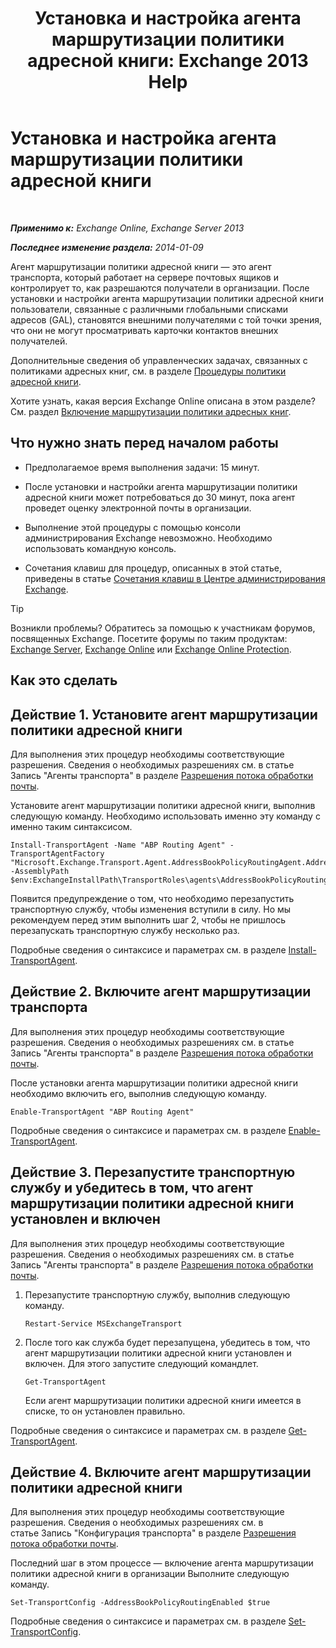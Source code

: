 ﻿---
title: 'Установка и настройка агента маршрутизации политики адресной книги: Exchange 2013 Help'
TOCTitle: Установка и настройка агента маршрутизации политики адресной книги
ms:assetid: 20e8a43d-4508-4388-a2c9-aa3073593cc2
ms:mtpsurl: https://technet.microsoft.com/ru-ru/library/JJ907308(v=EXCHG.150)
ms:contentKeyID: 51408012
ms.date: 04/30/2018
mtps_version: v=EXCHG.150
ms.translationtype: HT
---

# Установка и настройка агента маршрутизации политики адресной книги

 

_**Применимо к:** Exchange Online, Exchange Server 2013_

_**Последнее изменение раздела:** 2014-01-09_

Агент маршрутизации политики адресной книги — это агент транспорта, который работает на сервере почтовых ящиков и контролирует то, как разрешаются получатели в организации. После установки и настройки агента маршрутизации политики адресной книги пользователи, связанные с различными глобальными списками адресов (GAL), становятся внешними получателями с той точки зрения, что они не могут просматривать карточки контактов внешних получателей.

Дополнительные сведения об управленческих задачах, связанных с политиками адресных книг, см. в разделе [Процедуры политики адресной книги](address-book-policy-procedures-exchange-2013-help.md).

Хотите узнать, какая версия Exchange Online описана в этом разделе? См. раздел [Включение маршрутизации политики адресных книг](https://technet.microsoft.com/ru-ru/library/jj891095\(v=exchg.150\)).

## Что нужно знать перед началом работы

  - Предполагаемое время выполнения задачи: 15 минут.

  - После установки и настройки агента маршрутизации политики адресной книги может потребоваться до 30 минут, пока агент проведет оценку электронной почты в организации.

  - Выполнение этой процедуры с помощью консоли администрирования Exchange невозможно. Необходимо использовать командную консоль.

  - Сочетания клавиш для процедур, описанных в этой статье, приведены в статье [Сочетания клавиш в Центре администрирования Exchange](keyboard-shortcuts-in-the-exchange-admin-center-exchange-online-protection-help.md).

> [!TIP]  
> Возникли проблемы? Обратитесь за помощью к участникам форумов, посвященных Exchange. Посетите форумы по таким продуктам: <a href="https://go.microsoft.com/fwlink/p/?linkid=60612">Exchange Server</a>, <a href="https://go.microsoft.com/fwlink/p/?linkid=267542">Exchange Online</a> или <a href="https://go.microsoft.com/fwlink/p/?linkid=285351">Exchange Online Protection</a>.


## Как это сделать

## Действие 1. Установите агент маршрутизации политики адресной книги

Для выполнения этих процедур необходимы соответствующие разрешения. Сведения о необходимых разрешениях см. в статье Запись "Агенты транспорта" в разделе [Разрешения потока обработки почты](mail-flow-permissions-exchange-2013-help.md).

Установите агент маршрутизации политики адресной книги, выполнив следующую команду. Необходимо использовать именно эту команду с именно таким синтаксисом.

    Install-TransportAgent -Name "ABP Routing Agent" -TransportAgentFactory "Microsoft.Exchange.Transport.Agent.AddressBookPolicyRoutingAgent.AddressBookPolicyRoutingAgentFactory" -AssemblyPath $env:ExchangeInstallPath\TransportRoles\agents\AddressBookPolicyRoutingAgent\Microsoft.Exchange.Transport.Agent.AddressBookPolicyRoutingAgent.dll

Появится предупреждение о том, что необходимо перезапустить транспортную службу, чтобы изменения вступили в силу. Но мы рекомендуем перед этим выполнить шаг 2, чтобы не пришлось перезапускать транспортную службу несколько раз.

Подробные сведения о синтаксисе и параметрах см. в разделе [Install-TransportAgent](https://technet.microsoft.com/ru-ru/library/aa997998\(v=exchg.150\)).

## Действие 2. Включите агент маршрутизации транспорта

Для выполнения этих процедур необходимы соответствующие разрешения. Сведения о необходимых разрешениях см. в статье Запись "Агенты транспорта" в разделе [Разрешения потока обработки почты](mail-flow-permissions-exchange-2013-help.md).

После установки агента маршрутизации политики адресной книги необходимо включить его, выполнив следующую команду.

    Enable-TransportAgent "ABP Routing Agent"

Подробные сведения о синтаксисе и параметрах см. в разделе [Enable-TransportAgent](https://technet.microsoft.com/ru-ru/library/bb124921\(v=exchg.150\)).

## Действие 3. Перезапустите транспортную службу и убедитесь в том, что агент маршрутизации политики адресной книги установлен и включен

Для выполнения этих процедур необходимы соответствующие разрешения. Сведения о необходимых разрешениях см. в статье Запись "Агенты транспорта" в разделе [Разрешения потока обработки почты](mail-flow-permissions-exchange-2013-help.md).

1.  Перезапустите транспортную службу, выполнив следующую команду.
    
        Restart-Service MSExchangeTransport

2.  После того как служба будет перезапущена, убедитесь в том, что агент маршрутизации политики адресной книги установлен и включен. Для этого запустите следующий командлет.
    
        Get-TransportAgent
    
    Если агент маршрутизации политики адресной книги имеется в списке, то он установлен правильно.

Подробные сведения о синтаксисе и параметрах см. в разделе [Get-TransportAgent](https://technet.microsoft.com/ru-ru/library/bb123536\(v=exchg.150\)).

## Действие 4. Включите агент маршрутизации политики адресной книги

Для выполнения этих процедур необходимы соответствующие разрешения. Сведения о необходимых разрешениях см. в статье Запись "Конфигурация транспорта" в разделе [Разрешения потока обработки почты](mail-flow-permissions-exchange-2013-help.md).

Последний шаг в этом процессе — включение агента маршрутизации политики адресной книги в организации Выполните следующую команду.

    Set-TransportConfig -AddressBookPolicyRoutingEnabled $true

Подробные сведения о синтаксисе и параметрах см. в разделе [Set-TransportConfig](https://technet.microsoft.com/ru-ru/library/bb124151\(v=exchg.150\)).

